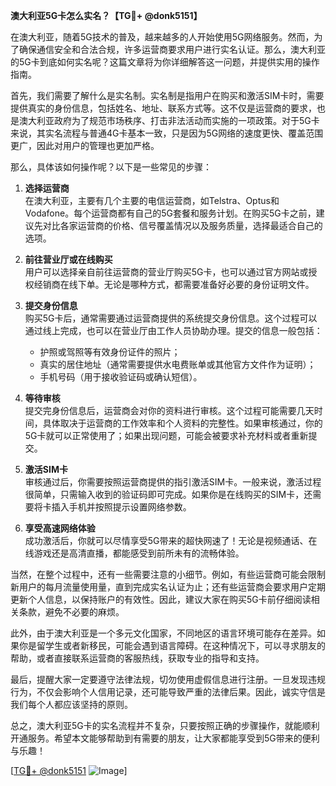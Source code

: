 **澳大利亚5G卡怎么实名？【TG💪+ @donk5151】**

在澳大利亚，随着5G技术的普及，越来越多的人开始使用5G网络服务。然而，为了确保通信安全和合法合规，许多运营商要求用户进行实名认证。那么，澳大利亚的5G卡到底如何实名呢？这篇文章将为你详细解答这一问题，并提供实用的操作指南。

首先，我们需要了解什么是实名制。实名制是指用户在购买和激活SIM卡时，需要提供真实的身份信息，包括姓名、地址、联系方式等。这不仅是运营商的要求，也是澳大利亚政府为了规范市场秩序、打击非法活动而实施的一项政策。对于5G卡来说，其实名流程与普通4G卡基本一致，只是因为5G网络的速度更快、覆盖范围更广，因此对用户的管理也更加严格。

那么，具体该如何操作呢？以下是一些常见的步骤：

1. **选择运营商**  
   在澳大利亚，主要有几个主要的电信运营商，如Telstra、Optus和Vodafone。每个运营商都有自己的5G套餐和服务计划。在购买5G卡之前，建议先对比各家运营商的价格、信号覆盖情况以及服务质量，选择最适合自己的选项。

2. **前往营业厅或在线购买**  
   用户可以选择亲自前往运营商的营业厅购买5G卡，也可以通过官方网站或授权经销商在线下单。无论是哪种方式，都需要准备好必要的身份证明文件。

3. **提交身份信息**  
   购买5G卡后，通常需要通过运营商提供的系统提交身份信息。这个过程可以通过线上完成，也可以在营业厅由工作人员协助办理。提交的信息一般包括：
   - 护照或驾照等有效身份证件的照片；
   - 真实的居住地址（通常需要提供水电费账单或其他官方文件作为证明）；
   - 手机号码（用于接收验证码或确认短信）。

4. **等待审核**  
   提交完身份信息后，运营商会对你的资料进行审核。这个过程可能需要几天时间，具体取决于运营商的工作效率和个人资料的完整性。如果审核通过，你的5G卡就可以正常使用了；如果出现问题，可能会被要求补充材料或者重新提交。

5. **激活SIM卡**  
   审核通过后，你需要按照运营商提供的指引激活SIM卡。一般来说，激活过程很简单，只需输入收到的验证码即可完成。如果你是在线购买的SIM卡，还需要将卡插入手机并按照提示设置网络参数。

6. **享受高速网络体验**  
   成功激活后，你就可以尽情享受5G带来的超快网速了！无论是视频通话、在线游戏还是高清直播，都能感受到前所未有的流畅体验。

当然，在整个过程中，还有一些需要注意的小细节。例如，有些运营商可能会限制新用户的每月流量使用量，直到完成实名认证为止；还有些运营商会要求用户定期更新个人信息，以保持账户的有效性。因此，建议大家在购买5G卡前仔细阅读相关条款，避免不必要的麻烦。

此外，由于澳大利亚是一个多元文化国家，不同地区的语言环境可能存在差异。如果你是留学生或者新移民，可能会遇到语言障碍。在这种情况下，可以寻求朋友的帮助，或者直接联系运营商的客服热线，获取专业的指导和支持。

最后，提醒大家一定要遵守法律法规，切勿使用虚假信息进行注册。一旦发现违规行为，不仅会影响个人信用记录，还可能导致严重的法律后果。因此，诚实守信是我们每个人都应该坚持的原则。

总之，澳大利亚5G卡的实名流程并不复杂，只要按照正确的步骤操作，就能顺利开通服务。希望本文能够帮助到有需要的朋友，让大家都能享受到5G带来的便利与乐趣！

[[TG💪+ @donk5151](https://t.me/s/donk5151) ![Image](https://i.postimg.cc/rwNCRYN7/Snipaste-2025-04-30-17-27-05.png)]
